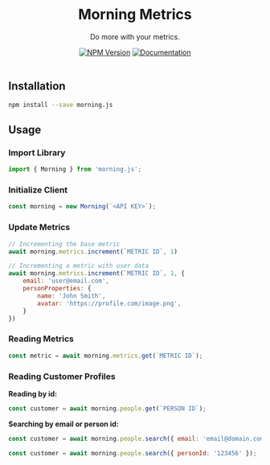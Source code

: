 <div align="center">
	<br>
    <h1>Morning Metrics</h1>
	<p>Do more with your metrics.</p>
	<a href="https://www.npmjs.com/package/morning.js"><img src="https://img.shields.io/npm/v/morning.js" alt="NPM Version"></a>
	<a href="https://docs.morning.so"><img src="https://img.shields.io/badge/Docs-LogSnag" alt="Documentation"></a>
	<br>
	<br>
</div>


## Installation

```sh
npm install --save morning.js
```

## Usage

### Import Library

```js
import { Morning } from 'morning.js';
```

### Initialize Client

```js
const morning = new Morning(`<API KEY>`);
```

### Update Metrics

```js
// Incrementing the base metric
await morning.metrics.increment(`METRIC ID`, 1)
```

```js
// Incrementing a metric with user data
await morning.metrics.increment(`METRIC ID`, 1, {
	email: 'user@email.com',
	personProperties: {
		name: 'John Smith',
		avatar: 'https://profile.com/image.png',
	}
})
```

### Reading Metrics

```js
const metric = await morning.metrics.get(`METRIC ID`);
```

### Reading Customer Profiles

**Reading by id:**

```js
const customer = await morning.people.get(`PERSON ID`);
```

**Searching by email or person id:**

```js
const customer = await morning.people.search({ email: 'email@domain.com' });
```

```js
const customer = await morning.people.search({ personId: '123456' });
```
